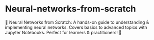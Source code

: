 # Neural-networks-from-scratch
🧠 Neural Networks from Scratch: A hands-on guide to understanding &amp; implementing neural networks. Covers basics to advanced topics with Jupyter Notebooks. Perfect for learners &amp; practitioners! 🚀
